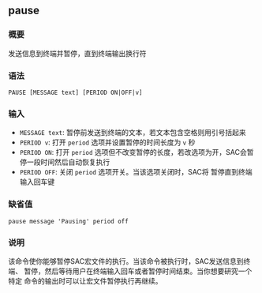 ## pause

### 概要

发送信息到终端并暂停，直到终端输出换行符

### 语法

``` {.bash}
PAUSE [MESSAGE text] [PERIOD ON|OFF|v]
```

### 输入

- `MESSAGE text`: 暂停前发送到终端的文本，若文本包含空格则用引号括起来
- `PERIOD v`: 打开 `period` 选项并设置暂停的时间长度为 `v` 秒
- `PERIOD ON`: 打开 `period` 选项但不改变暂停的长度，若改选项为开，SAC会暂停一段时间然后自动恢复执行
- `PERIOD OFF`: 关闭 `period` 选项开关。当该选项关闭时，SAC将 暂停直到终端输入回车键

### 缺省值

``` {.bash}
pause message 'Pausing' period off
```

### 说明

该命令使你能够暂停SAC宏文件的执行。当该命令被执行时，SAC发送信息到终端、
暂停，然后等待用户在终端输入回车或者暂停时间结束。当你想要研究一个特定
命令的输出时可以让宏文件暂停执行再继续。
